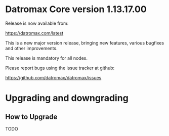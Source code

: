 Datromax Core version 1.13.17.00
==========================

Release is now available from:

<https://datromax.com/latest>

This is a new major version release, bringing new features, various bugfixes
and other improvements.

This release is mandatory for all nodes.

Please report bugs using the issue tracker at github:

<https://github.com/datromax/datromax/issues>


Upgrading and downgrading
=========================

How to Upgrade
--------------
TODO